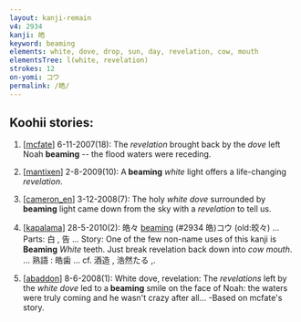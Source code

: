 ```yaml
---
layout: kanji-remain
v4: 2934
kanji: 皓
keyword: beaming
elements: white, dove, drop, sun, day, revelation, cow, mouth
elementsTree: l(white, revelation)
strokes: 12
on-yomi: コウ
permalink: /皓/
---
```


## Koohii stories: 

1) [<a href="http://kanji.koohii.com/profile/mcfate">mcfate</a>] 6-11-2007(18): The <em>revelation</em> brought back by the <em>dove</em> left Noah <strong>beaming</strong> -- the flood waters were receding.

2) [<a href="http://kanji.koohii.com/profile/mantixen">mantixen</a>] 2-8-2009(10): A<strong> beaming</strong> <em>white</em> light offers a life-changing <em>revelation</em>.

3) [<a href="http://kanji.koohii.com/profile/cameron_en">cameron_en</a>] 3-12-2008(7): The holy <em>white dove</em> surrounded by<strong> beaming</strong> light came down from the sky with a <em>revelation</em> to tell us.

4) [<a href="http://kanji.koohii.com/profile/kapalama">kapalama</a>] 28-5-2010(2): 皓々 <a href="../v4/2934.html">beaming</a> (#2934 皓)コウ (old:皎々) ... Parts: 白 , 告 ... Story: One of the few non-name uses of this kanji is <strong>Beaming</strong> <em>White</em> teeth. Just break revelation back down into <em>cow mouth</em>. ... 熟語 : 皓歯 ... cf. 酒造 , 浩然たる ,.

5) [<a href="http://kanji.koohii.com/profile/abaddon">abaddon</a>] 8-6-2008(1): White dove, revelation: The <em>revelations</em> left by the <em>white dove</em> led to a<strong> beaming</strong> smile on the face of Noah: the waters were truly coming and he wasn&#039;t crazy after all... -Based on mcfate&#039;s story.

